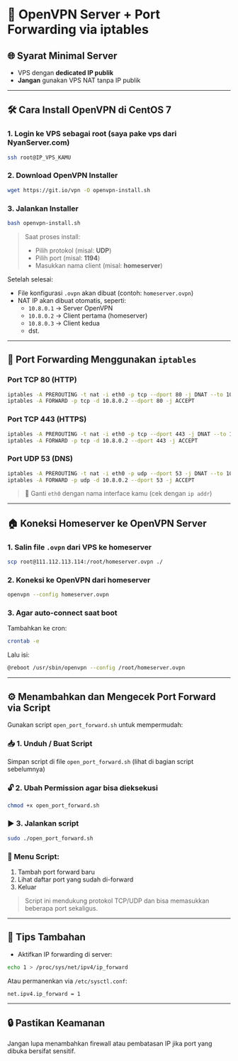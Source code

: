 # 📡 OpenVPN Server + Port Forwarding via iptables

## 🌐 Syarat Minimal Server
- VPS dengan **dedicated IP publik**
- **Jangan** gunakan VPS NAT tanpa IP publik

---

## 🛠️ Cara Install OpenVPN di CentOS 7

### 1. Login ke VPS sebagai root (saya pake vps dari NyanServer.com)
```bash
ssh root@IP_VPS_KAMU
```

### 2. Download OpenVPN Installer
```bash
wget https://git.io/vpn -O openvpn-install.sh
```

### 3. Jalankan Installer
```bash
bash openvpn-install.sh
```

> Saat proses install:
> - Pilih protokol (misal: **UDP**)
> - Pilih port (misal: **1194**)
> - Masukkan nama client (misal: **homeserver**)

Setelah selesai:
- File konfigurasi `.ovpn` akan dibuat (contoh: `homeserver.ovpn`)
- NAT IP akan dibuat otomatis, seperti:
  - `10.8.0.1` → Server OpenVPN
  - `10.8.0.2` → Client pertama (homeserver)
  - `10.8.0.3` → Client kedua
  - dst.

---

## 🔁 Port Forwarding Menggunakan `iptables`

### Port TCP 80 (HTTP)
```bash
iptables -A PREROUTING -t nat -i eth0 -p tcp --dport 80 -j DNAT --to 10.8.0.2:80
iptables -A FORWARD -p tcp -d 10.8.0.2 --dport 80 -j ACCEPT
```

### Port TCP 443 (HTTPS)
```bash
iptables -A PREROUTING -t nat -i eth0 -p tcp --dport 443 -j DNAT --to 10.8.0.2:443
iptables -A FORWARD -p tcp -d 10.8.0.2 --dport 443 -j ACCEPT
```

### Port UDP 53 (DNS)
```bash
iptables -A PREROUTING -t nat -i eth0 -p udp --dport 53 -j DNAT --to 10.8.0.2:53
iptables -A FORWARD -p udp -d 10.8.0.2 --dport 53 -j ACCEPT
```

> 🔧 Ganti `eth0` dengan nama interface kamu (cek dengan `ip addr`)

---

## 🏠 Koneksi Homeserver ke OpenVPN Server

### 1. Salin file `.ovpn` dari VPS ke homeserver
```bash
scp root@111.112.113.114:/root/homeserver.ovpn ./
```

### 2. Koneksi ke OpenVPN dari homeserver
```bash
openvpn --config homeserver.ovpn
```

### 3. Agar auto-connect saat boot
Tambahkan ke cron:
```bash
crontab -e
```

Lalu isi:
```bash
@reboot /usr/sbin/openvpn --config /root/homeserver.ovpn
```

---

## ⚙️ Menambahkan dan Mengecek Port Forward via Script

Gunakan script `open_port_forward.sh` untuk mempermudah:

### 📥 1. Unduh / Buat Script
Simpan script di file `open_port_forward.sh` (lihat di bagian script sebelumnya)

### 🔓 2. Ubah Permission agar bisa dieksekusi
```bash
chmod +x open_port_forward.sh
```

### ▶️ 3. Jalankan script
```bash
sudo ./open_port_forward.sh
```

### 🧭 Menu Script:
1. Tambah port forward baru
2. Lihat daftar port yang sudah di-forward
3. Keluar

> Script ini mendukung protokol TCP/UDP dan bisa memasukkan beberapa port sekaligus.

---

## 📌 Tips Tambahan
- Aktifkan IP forwarding di server:
```bash
echo 1 > /proc/sys/net/ipv4/ip_forward
```

Atau permanenkan via `/etc/sysctl.conf`:
```
net.ipv4.ip_forward = 1
```

---

## 🔒 Pastikan Keamanan
Jangan lupa menambahkan firewall atau pembatasan IP jika port yang dibuka bersifat sensitif.
